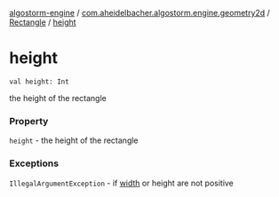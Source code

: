 [algostorm-engine](../../index.md) / [com.aheidelbacher.algostorm.engine.geometry2d](../index.md) / [Rectangle](index.md) / [height](.)

# height

`val height: Int`

the height of the rectangle

### Property

`height` - the height of the rectangle

### Exceptions

`IllegalArgumentException` - if [width](width.md) or height are not positive